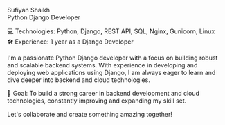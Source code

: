 Sufiyan Shaikh<br/>
Python Django Developer

💻 Technologies: Python, Django, REST API, SQL, Nginx, Gunicorn, Linux<br/>
🛠️ Experience: 1 year as a Django Developer

I'm a passionate Python Django developer with a focus on building robust and scalable backend systems. With experience in developing and deploying web applications using Django, I am always eager to learn and dive deeper into backend and cloud technologies.

🚀 Goal: To build a strong career in backend development and cloud technologies, constantly improving and expanding my skill set.

Let's collaborate and create something amazing together!

